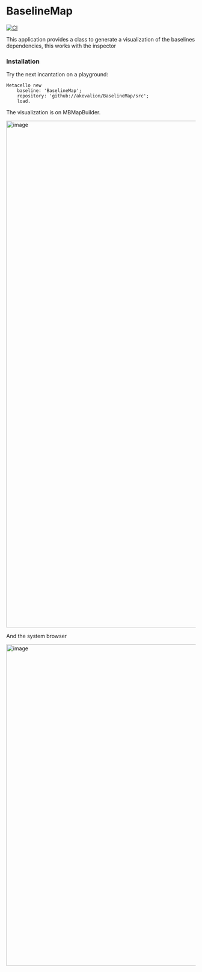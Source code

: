 # BaselineMap

[![CI](https://github.com/akevalion/BaselineMap/actions/workflows/runTests.yml/badge.svg)](https://github.com/akevalion/BaselineMap/actions/workflows/runTests.yml)

This application provides a class to generate a visualization of the baselines dependencies, this works with the inspector

### Installation 
Try the next incantation on a playground:

```Smalltalk
Metacello new
    baseline: 'BaselineMap';
    repository: 'github://akevalion/BaselineMap/src';
    load.
```

The visualization is on MBMapBuilder. 

<img width="1348" alt="image" src="https://user-images.githubusercontent.com/10532890/156014144-d2ed7968-2d22-4b21-9dfd-c0a13f86b510.png">

And the system browser

<img width="855" alt="image" src="https://user-images.githubusercontent.com/10532890/156014263-f9f546af-f538-407e-a946-30f2e80abd2d.png">
